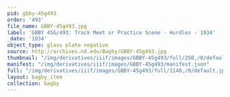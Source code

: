 ```yaml
---
pid: gbby-45g493
order: '493'
file_name: GBBY-45g493.jpg
label: 'GBBY 45G/493: Track Meet or Practice Scene - Hurdles - 1934'
_date: '1934'
object_type: glass plate negative
source: http://archives.nd.edu/Bagby/GBBY-45g493.jpg
thumbnail: "/img/derivatives/iiif/images/GBBY-45g493/full/250,/0/default.jpg"
manifest: "/img/derivatives/iiif/images/GBBY-45g493/manifest.json"
full: "/img/derivatives/iiif/images/GBBY-45g493/full/1140,/0/default.jpg"
layout: bagby_item
collection: bagby
---
```

